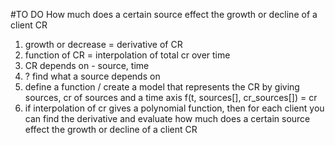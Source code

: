 #TO DO
How much does a certain source effect the growth or decline of a client CR

1) growth or decrease = derivative of CR
2) function of CR = interpolation of total cr over time
3) CR depends on - source, time
4) ? find what a source depends on
5) define a function / create a model that represents the CR by giving sources, cr of sources and a time axis
f(t, sources[], cr_sources[]) = cr
6) if interpolation of cr gives a polynomial function, then for each client you can find the derivative and evaluate how much
does a certain source effect the growth or decline of a client CR
